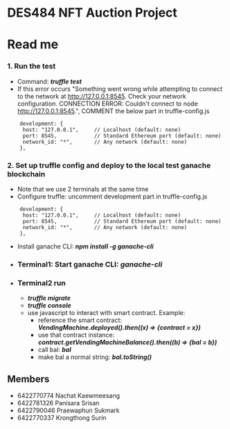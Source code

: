 # DES484 NFT Auction Project
# Read me

### 1. Run the test
  - Command: _**truffle test**_
  - If this error occurs "Something went wrong while attempting to connect to the network at http://127.0.0.1:8545. Check your network configuration.
CONNECTION ERROR: Couldn't connect to node http://127.0.0.1:8545.", COMMENT the below part in truffle-config.js
```
    development: {
     host: "127.0.0.1",     // Localhost (default: none)
     port: 8545,            // Standard Ethereum port (default: none)
     network_id: "*",       // Any network (default: none)
    },
```

### 2. Set up truffle config and deploy to the local test ganache blockchain
  - Note that we use 2 terminals at the same time
  - Configure truffle: uncomment development part in truffle-config.js
```
    development: {
     host: "127.0.0.1",     // Localhost (default: none)
     port: 8545,            // Standard Ethereum port (default: none)
     network_id: "*",       // Any network (default: none)
    },
```
  - Install ganache CLI: _**npm install -g ganache-cli**_
  - ### Terminal1: Start ganache CLI: _**ganache-cli**_
  - ### Terminal2 run
      - _**truffle migrate**_
      - _**truffle console**_
      - use javascript to interact with smart contract. Example:
        - reference the smart contract: _**VendingMachine.deployed().then((x) => {contract = x})**_
        - use that contract instance: _**contract.getVendingMachineBalance().then((b) => {bal = b})**_
        - call bal: _**bal**_
        - make bal a normal string: _**bal.toString()**_

## Members
- 6422770774 Nachat Kaewmeesang
- 6422781326 Panisara Srisan 
- 6422790046 Praewaphun Sukmark
- 6422770337 Krongthong Surin
